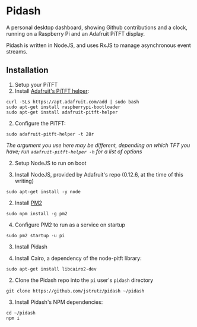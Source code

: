 # Pidash

A personal desktop dashboard, showing Github contributions and a clock, running on a Raspberry Pi and an Adafruit PiTFT display.

Pidash is written in NodeJS, and uses RxJS to manage asynchronous event streams.

## Installation

1. Setup your PiTFT
  1. Install [Adafruit's PiTFT helper](https://github.com/adafruit/Adafruit-PiTFT-Helper):
```
curl -SLs https://apt.adafruit.com/add | sudo bash
sudo apt-get install raspberrypi-bootloader
sudo apt-get install adafruit-pitft-helper
```

  2. Configure the PiTFT:
```
sudo adafruit-pitft-helper -t 28r
```
_The argument you use here may be different, depending on which TFT you have; run `adafruit-pitft-helper -h` for a list of options_

2. Setup NodeJS to run on boot

  1. Install NodeJS, provided by Adafruit's repo (0.12.6, at the time of this writing)
```
sudo apt-get install -y node
```

  2. Install [PM2](http://pm2.keymetrics.io/)
```
sudo npm install -g pm2
```

  4. Configure PM2 to run as a service on startup
```
sudo pm2 startup -u pi
```

3. Install Pidash

  1. Install Cairo, a dependency of the node-pitft library:
```
sudo apt-get install libcairo2-dev
```
  2. Clone the Pidash repo into the `pi` user's `pidash` directory
```
git clone https://github.com/jstrutz/pidash ~/pidash
```

  3. Install Pidash's NPM dependencies:
```
cd ~/pidash
npm i
```
